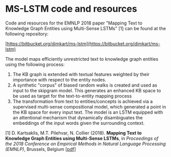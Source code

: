 # MS-LSTM code and resources

Code and resources for the EMNLP 2018 paper "Mapping Text to Knowledge Graph Entities using Multi-Sense LSTMs" [1] can be found at the following repository:

[https://bitbucket.org/dimkart/ms-lstm](https://bitbucket.org/dimkart/ms-lstm)

The model maps efficiently unrestricted text to knowledge graph entities using the following process:

1. The KB graph is extended with textual features weighted by their importance with respect to the entity nodes.
2. A synthetic "corpus" of biased random walks is created and used as input to the skipgram model. This generates an enhanced KB space to be used as target for the text-to-entity mapping process
3. The transformation from text to entities/concepts is achieved via a supervised multi-sense compositional model, which generated a point in the KB space for every input text. The model is an LSTM equipped with an attentional mechanism that dynamically disambiguates the embeddings of the input words given the surrounding context.

[1] D. Kartsaklis, M.T. Pilehvar, N. Collier (2018). **Mapping Text to Knowledge Graph Entities using Multi-Sense LSTMs**, in _Proceedings of the 2018 Conference on Empirical Methods in Natural Language Processing (EMNLP)_, Brussels, Belgium [\[pdf\]](https://arxiv.org/pdf/1808.07724.pdf)
